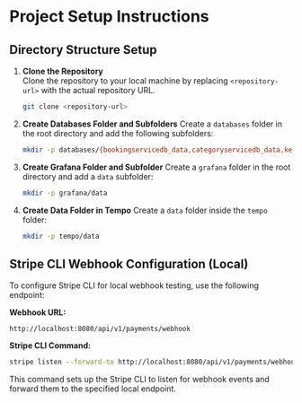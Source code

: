 # Project Setup Instructions

## Directory Structure Setup

1. **Clone the Repository**  
   Clone the repository to your local machine by replacing `<repository-url>` with the actual repository URL.  
   ```bash
   git clone <repository-url>
   
2. **Create Databases Folder and Subfolders**
   Create a `databases` folder in the root directory and add the following subfolders:
   ```bash
   mkdir -p databases/{bookingservicedb_data,categoryservicedb_data,keycloakdb_data,notificationservicedb_data,paymentservicedb_data,rabbitmq_data,reviewservicedb_data,salonservicedb_data,serviceofferingservicedb_data}
   ```

3. **Create Grafana Folder and Subfolder**
   Create a `grafana` folder in the root directory and add a `data` subfolder:
   ```bash
   mkdir -p grafana/data
   ```

4. **Create Data Folder in Tempo**
   Create a `data` folder inside the `tempo` folder:
   ```bash
   mkdir -p tempo/data
   ```

## Stripe CLI Webhook Configuration (Local)

To configure Stripe CLI for local webhook testing, use the following endpoint:

**Webhook URL:**
```
http://localhost:8080/api/v1/payments/webhook
```

**Stripe CLI Command:**
```bash
stripe listen --forward-to http://localhost:8080/api/v1/payments/webhook
```

This command sets up the Stripe CLI to listen for webhook events and forward them to the specified local endpoint.
```

